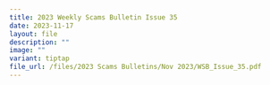 ```yaml
---
title: 2023 Weekly Scams Bulletin Issue 35
date: 2023-11-17
layout: file
description: ""
image: ""
variant: tiptap
file_url: /files/2023 Scams Bulletins/Nov 2023/WSB_Issue_35.pdf
---
```

